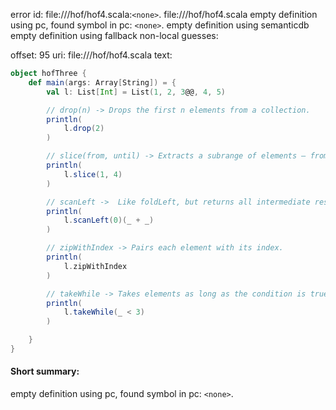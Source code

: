 error id: file://<WORKSPACE>/hof/hof4.scala:`<none>`.
file://<WORKSPACE>/hof/hof4.scala
empty definition using pc, found symbol in pc: `<none>`.
empty definition using semanticdb
empty definition using fallback
non-local guesses:

offset: 95
uri: file://<WORKSPACE>/hof/hof4.scala
text:
```scala
object hofThree {
    def main(args: Array[String]) = {
        val l: List[Int] = List(1, 2, 3@@, 4, 5)

        // drop(n) -> Drops the first n elements from a collection.
        println(
            l.drop(2)
        )

        // slice(from, until) -> Extracts a subrange of elements — from (inclusive) to until (exclusive).
        println(
            l.slice(1, 4)
        )

        // scanLeft ->  Like foldLeft, but returns all intermediate results, not just the final one.
        println(
            l.scanLeft(0)(_ + _)
        )

        // zipWithIndex -> Pairs each element with its index.
        println(
            l.zipWithIndex
        )

        // takeWhile -> Takes elements as long as the condition is true. Stops at first failure.
        println(
            l.takeWhile(_ < 3)
        )

    }
}
```


#### Short summary: 

empty definition using pc, found symbol in pc: `<none>`.